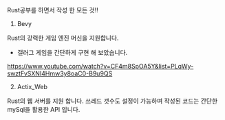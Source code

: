 Rust공부를 하면서 작성 한 모든 것!!


1. Bevy

Rust의 강력한 게임 엔진 머신을 지원합니다.
- 갤러그 게임을 간단하게 구현 해 보았습니다.

https://www.youtube.com/watch?v=CF4m8SpOA5Y&list=PLqWy-swztFvSXNI4Hmw3y8oaC0-B9u9QS


2. Actix_Web

Rust의 웹 서버를 지원 합니다.
쓰레드 갯수도 설정이 가능하며 작성된 코드는 간단한 mySql을 활용한 API 입니다.

